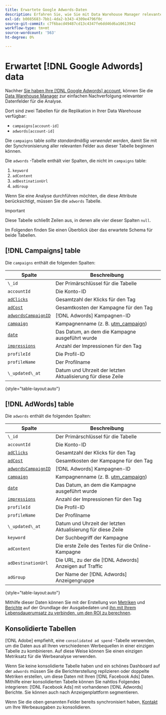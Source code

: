 ```yaml
---
title: Erwartete Google Adwords-Daten
description: Erfahren Sie, wie Sie mit Data Warehouse Manager relevante Datenfelder einfach für die Analyse verfolgen können.
exl-id: b0085683-7bb1-4da2-b343-4309e4796f0c
source-git-commit: c7f6bacd49487cd13c4347fe6dd46d6a10613942
workflow-type: tm+mt
source-wordcount: '563'
ht-degree: 0%

---
```


# Erwartet [!DNL Google Adwords] data

Nachher [Sie haben Ihre [!DNL Google Adwords] account](../integrations/google-adwords.md), können Sie die [Data Warehouse Manager](../../data-warehouse-mgr/tour-dwm.md) zur einfachen Nachverfolgung relevanter Datenfelder für die Analyse.

Dort sind zwei Tabellen für die Replikation in Ihrer Data Warehouse verfügbar:

* `campaigns[account-id]`
* `adwords[account-id]`

Die `campaigns` table *sollte standardmäßig verwendet werden*, damit Sie mit der Synchronisierung aller relevanten Felder aus dieser Tabelle beginnen können.

Die `adwords` -Tabelle enthält vier Spalten, die nicht im `campaigns` table:

1. `keyword`
1. `adContent`
1. `adDestinationUrl`
1. `adGroup`

Wenn Sie eine Analyse durchführen möchten, die diese Attribute berücksichtigt, müssen Sie die `adwords` Tabelle.

>[!IMPORTANT]
>
>Diese Tabelle schließt Zeilen aus, in denen alle vier dieser Spalten `null`.

Im Folgenden finden Sie einen Überblick über das erwartete Schema für beide Tabellen.

## [!DNL Campaigns] table

Die `campaigns` enthält die folgenden Spalten:

| **Spalte** | **Beschreibung** |
|-----|-----|
| `\_id` | Der Primärschlüssel für die Tabelle |
| `accountId` | Die Konto-ID |
| [`adClicks`](https://ga-dev-tools.google/dimensions-metrics-explorer/#view=detail&amp;group=adwords&amp;jump=ga_adclicks) | Gesamtzahl der Klicks für den Tag |
| [`adCost`](https://ga-dev-tools.google/dimensions-metrics-explorer/#view=detail&amp;group=adwords&amp;jump=ga_adcost) | Gesamtkosten der Kampagne für den Tag |
| [`adwordsCampaignID`](https://ga-dev-tools.google/dimensions-metrics-explorer/#view=detail&amp;group=adwords&amp;jump=ga_adwordscampaignid) | [!DNL Adwords] Kampagnen-ID |
| [`campaign`](https://ga-dev-tools.google/dimensions-metrics-explorer/#view=detail&amp;group=traffic_sources&amp;jump=ga_campaign) | Kampagnenname (z. B. [utm\_campaign](https://support.google.com/analytics/answer/1033867?hl=en)) |
| [`date`](https://ga-dev-tools.google/dimensions-metrics-explorer/#view=detail&amp;group=time&amp;jump=ga_date) | Das Datum, an dem die Kampagne ausgeführt wurde |
| [`impressions`](https://ga-dev-tools.google/dimensions-metrics-explorer/#view=detail&amp;group=adwords&amp;jump=ga_impressions) | Anzahl der Impressionen für den Tag |
| `profileId` | Die Profil-ID |
| `profileName` | Der Profilname |
| `\_updated\_at` | Datum und Uhrzeit der letzten Aktualisierung für diese Zeile |

{style="table-layout:auto"}

## [!DNL AdWords] table

Die `adwords` enthält die folgenden Spalten:

| **Spalte** | **Beschreibung** |
|-----|-----|
| `\_id` | Der Primärschlüssel für die Tabelle |
| `accountId` | Die Konto-ID |
| [`adClicks`](https://ga-dev-tools.google/dimensions-metrics-explorer/#view=detail&amp;group=adwords&amp;jump=ga_adclicks) | Gesamtzahl der Klicks für den Tag |
| [`adCost`](https://ga-dev-tools.google/dimensions-metrics-explorer/#view=detail&amp;group=adwords&amp;jump=ga_adcost) | Gesamtkosten der Kampagne für den Tag |
| [`adwordsCampaignID`](https://ga-dev-tools.google/dimensions-metrics-explorer/#view=detail&amp;group=adwords&amp;jump=ga_adwordscampaignid) | [!DNL Adwords] Kampagnen-ID |
| [`campaign`](https://ga-dev-tools.google/dimensions-metrics-explorer/#view=detail&amp;group=traffic_sources&amp;jump=ga_campaign) | Kampagnenname (z. B. [utm\_campaign](https://support.google.com/analytics/answer/1033867?hl=en)) |
| [`date`](https://ga-dev-tools.google/dimensions-metrics-explorer/#view=detail&amp;group=time&amp;jump=ga_date) | Das Datum, an dem die Kampagne ausgeführt wurde |
| [`impressions`](https://ga-dev-tools.google/dimensions-metrics-explorer/#view=detail&amp;group=adwords&amp;jump=ga_impressions) | Anzahl der Impressionen für den Tag |
| `profileId` | Die Profil-ID |
| `profileName` | Der Profilname |
| `\_updated\_at` | Datum und Uhrzeit der letzten Aktualisierung für diese Zeile |
| `keyword` | Der Suchbegriff der Kampagne |
| `adContent` | Die erste Zeile des Textes für die Online-Kampagne |
| `adDestinationUrl` | Die URL, zu der die [!DNL Adwords] Anzeigen auf Traffic |
| `adGroup` | Der Name der [!DNL Adwords] Anzeigengruppe |

{style="table-layout:auto"}

Mithilfe dieser Daten können Sie mit der Erstellung von [Metriken](../../../data-user/reports/ess-manage-data-metrics.md) und [Berichte](../../../tutorials/using-visual-report-builder.md) auf der Grundlage der Ausgabedaten und [ihn mit Ihrem Lebensdauerumsatz zu verbinden, um den ROI zu berechnen](../../analysis/roi-ad-camp.md).

## Konsolidierte Tabellen

[!DNL Adobe] empfiehlt, eine `consolidated ad spend` -Tabelle verwenden, um die Daten aus all Ihren verschiedenen Werbequellen in einer einzigen Tabelle zu kombinieren. Auf diese Weise können Sie einen einzigen Metriksatz für die Werbeanalyse verwenden.

Wenn Sie keine konsolidierte Tabelle haben und ein schönes Dashboard auf der `adwords` müssen Sie die Berichterstellung replizieren oder doppelte Metriken erstellen, um diese Daten mit Ihren [!DNL Facebook Ads] Daten. Mithilfe einer konsolidierten Tabelle können Sie nahtlos Folgendes integrieren: [!DNL Facebook Ads] mit vorhandenen [!DNL Adwords] Berichte. Sie können auch nach Anzeigenplattform segmentieren.

Wenn Sie die oben genannten Felder bereits synchronisiert haben, [Kontakt](https://experienceleague.adobe.com/docs/commerce-knowledge-base/kb/troubleshooting/miscellaneous/mbi-service-policies.html) um Ihre Werbeausgaben zu konsolidieren.

